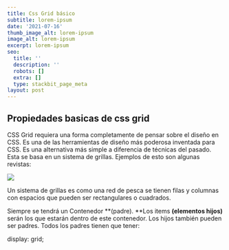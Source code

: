```yaml
---
title: Css Grid básico
subtitle: lorem-ipsum
date: '2021-07-16'
thumb_image_alt: lorem-ipsum
image_alt: lorem-ipsum
excerpt: lorem-ipsum
seo:
  title: ''
  description: ''
  robots: []
  extra: []
  type: stackbit_page_meta
layout: post
---
```

## Propiedades basicas de css grid

CSS Grid requiera una forma completamente de pensar sobre el diseño en CSS. Es una de las herramientas de diseño más poderosa inventada para CSS. Es una alternativa más simple a diferencia de técnicas del pasado. Esta se basa en un sistema de grillas. Ejemplos de esto son algunas revistas:

![](/images/energetic-cabbage.png)

Un sistema de grillas es como una red de pesca se tienen filas y columnas con espacios que pueden ser rectangulares o cuadrados.

Siempre se tendrá un Contenedor \*\*(padre). \*\*Los items **(elementos hijos)** serán los que estarán dentro de este contenedor. Los hijos también pueden ser padres. Todos los padres tienen que tener:

display: grid;

